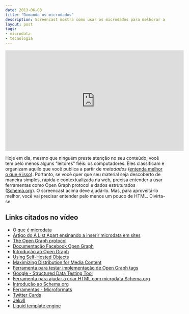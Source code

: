 ```yaml
---
date: 2013-06-03
title: "Domando os microdados"
description: Screencast mostra como usar os microdados para melhorar a divulgação do seu conteúdo na Internet
layout: post
tags: 
- microdata
- tecnologia
---
```


<iframe width="560" height="315" src="http://www.youtube.com/embed/kBTC1ptxQdA" frameborder="0" allowfullscreen></iframe>

Hoje em dia, mesmo que ninguém preste atenção no seu conteúdo, você tem pelo menos alguns "leitores" fiéis: os computadores. Eles classificam e organizam aquilo que você publica a partir de *metadados* ([entenda melhor o que é isso](https://speakerdeck.com/diegoeis/a-semantica-do-html)). Portanto, se você quer que seu material seja descoberto de maneira simples, rápida e contextualizada na web, precisa entender a usar ferramentas como Open Graph protocol e dados estruturados ([Schema.org](http://schema.org)). O screencast acima deve ajudá-lo. Mas, para aproveitá-lo melhor, você vai precisar entender pelo menos um pouco de HTML. Divirta-se.

## Links citados no vídeo

* [O que é microdata](https://en.wikipedia.org/wiki/Microdata_(HTML))
* [Artigo do A List Apart ensinando a inserir microdata em sites](http://alistapart.com/article/like-able-content-spread-your-message-with-third-party-metadata)
* [The Open Graph protocol](http://ogp.me/)
* [Documentação Facebook Open Graph](https://developers.facebook.com/docs/opengraph/)
* [Introdução ao Open Graph](https://developers.facebook.com/docs/opengraph/overview/)
* [Using Self-Hosted Objects](https://developers.facebook.com/docs/opengraph/using-objects/)
* [Maximizing Distribution for Media Content](https://developers.facebook.com/docs/opengraph/howtos/maximizing-distribution-media-content/)
* [Ferramenta para testar implementação de Open Graph tags](https://developers.facebook.com/tools/debug)
* [Google - Structured Data Testing Tool](https://www.google.com/webmasters/tools/richsnippets)
* [Ferramenta para ajudar a criar HTML com microdata Schema.org](https://www.google.com/webmasters/markup-helper/)
* [Introdução ao Schema.org](http://schema.org/docs/gs.html)
* [Ferramentas - Microformats](http://microformats.org/wiki/code-tools)
* [Twitter Cards](https://dev.twitter.com/docs/cards)
* [Jekyll](http://jekyllrb.com)
* [Liquid template engine](https://github.com/Shopify/liquid)
